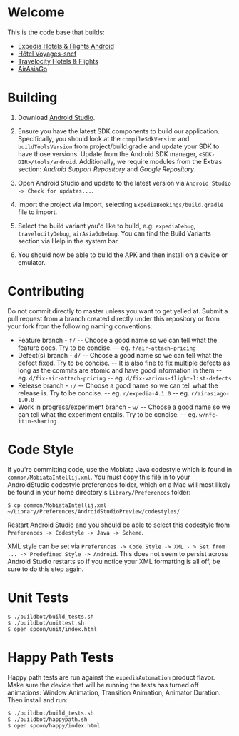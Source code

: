 Welcome
=======

This is the code base that builds:

 * [Expedia Hotels & Flights Android](https://play.google.com/store/apps/details?id=com.expedia.bookings)
 * [Hôtel Voyages-sncf](https://play.google.com/store/apps/details?id=com.expedia.bookings.vsc)
 * [Travelocity Hotels & Flights](https://play.google.com/store/apps/details?id=com.travelocity.android)
 * [AirAsiaGo](https://play.google.com/store/apps/details?id=com.airasiago.android)

Building
========

1. Download [Android Studio](http://developer.android.com/sdk/installing/studio.html).

2. Ensure you have the latest SDK components to build our application. Specifically, you should look at the
`compileSdkVersion` and `buildToolsVersion` from project/build.gradle and update your SDK to have those versions.
Update from the Android SDK manager, `<SDK-DIR>/tools/android`. Additionally, we require modules from the Extras
section: *Android Support Repository* and *Google Repository*.

3. Open Android Studio and update to the latest version via `Android Studio -> Check for updates...`.

4. Import the project via Import, selecting `ExpediaBookings/build.gradle` file to import.

5. Select the build variant you'd like to build, e.g. `expediaDebug`, `travelocityDebug`, `airAsiaGoDebug`. You can find
the Build Variants section via Help in the system bar.

6. You should now be able to build the APK and then install on a device or emulator.

Contributing
============

Do not commit directly to master unless you want to get yelled at. Submit a
pull request from a branch created directly under this repository or from your
fork from the following naming conventions:

- Feature branch - `f/`
-- Choose a good name so we can tell what the feature does. Try to be concise.
-- eg. `f/air-attach-pricing`
- Defect(s) branch - `d/`
-- Choose a good name so we can tell what the defect fixed. Try to be concise.
-- It is also fine to fix multiple defects as long as the commits are atomic and
   have good information in them
-- eg. `d/fix-air-attach-pricing`
-- eg. `d/fix-various-flight-list-defects`
- Release branch - `r/`
-- Choose a good name so we can tell what the release is. Try to be concise.
-- eg. `r/expedia-4.1.0`
-- eg. `r/airasiago-1.0.0`
- Work in progress/experiment branch - `w/`
-- Choose a good name so we can tell what the experiment entails. Try to be concise.
-- eg. `w/nfc-itin-sharing`

Code Style
==========

If you're committing code, use the Mobiata Java codestyle which is found in `common/MobiataIntellij.xml`. You
must copy this file in to your AndroidStudio codestyle preferences folder, which on a Mac will most likely be
found in your home directory's `Library/Preferences` folder:

    $ cp common/MobiataIntellij.xml ~/Library/Preferences/AndroidStudioPreview/codestyles/

Restart Android Studio and you should be able to select this codestyle from `Preferences -> Codestyle -> Java -> Scheme`.

XML style can be set via `Preferences -> Code Style -> XML - > Set from ... -> Predefined Style -> Android`. This
does not seem to persist across Android Studio restarts so if you notice your XML formatting is all off, be sure to
do this step again.

Unit Tests
==========

    $ ./buildbot/build_tests.sh
    $ ./buildbot/unittest.sh
    $ open spoon/unit/index.html

Happy Path Tests
================

Happy path tests are run against the `expediaAutomation` product flavor. Make sure the device that will be running
the tests has turned off animations: Window Animation, Transition Animation, Animator Duration. Then install and run:

    $ ./buildbot/build_tests.sh
    $ ./buildbot/happypath.sh
    $ open spoon/happy/index.html


